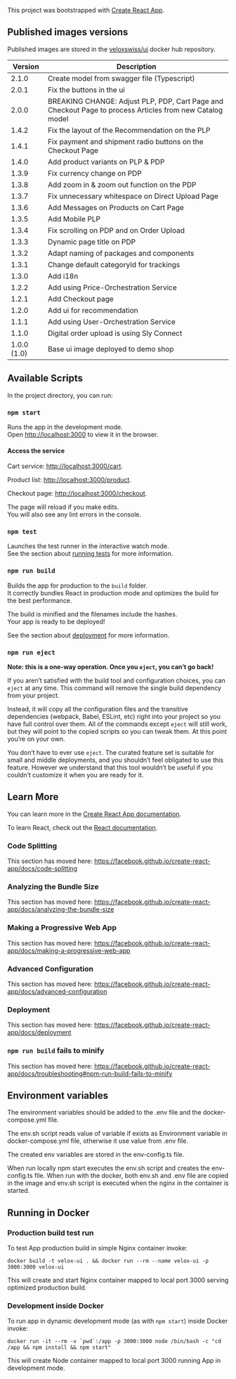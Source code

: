 This project was bootstrapped with [Create React App](https://github.com/facebook/create-react-app).

## Published images versions
Published images are stored in the [veloxswiss/ui](https://hub.docker.com/r/veloxswiss/ui) docker hub repository.

|Version      | Description                                                                                                                                          |
|-------------|------------------------------------------------------------------------------------------------------------------------------------------------------|
| 2.1.0       | Create model from swagger file (Typescript)                                                                                                          |
| 2.0.1       | Fix the buttons in the ui                                                                                                                            |
| 2.0.0       | BREAKING CHANGE: Adjust PLP, PDP, Cart Page and Checkout Page to process Articles from new Catalog model                                             |
| 1.4.2       | Fix the layout of the Recommendation on the PLP                                                                                                      |
| 1.4.1       | Fix payment and shipment radio buttons on the Checkout Page                                                                                          |
| 1.4.0       | Add product variants on PLP & PDP                                                                                                                    |
| 1.3.9       | Fix currency change on PDP                                                                                                                           |    
| 1.3.8       | Add zoom in & zoom out function on the PDP                                                                                                           |
| 1.3.7       | Fix unnecessary whitespace on Direct Upload Page                                                                                                     |    
| 1.3.6       | Add Messages on Products on Cart Page                                                                                                                |    
| 1.3.5       | Add Mobile PLP                                                                                                                                       |    
| 1.3.4       | Fix scrolling on PDP and on Order Upload                                                                                                             |
| 1.3.3       | Dynamic page title on PDP                                                                                                                            |
| 1.3.2       | Adapt naming of packages and components                                                                                                              |
| 1.3.1       | Change default categoryId for trackings                                                                                                              |
| 1.3.0       | Add i18n                                                                                                                                             |
| 1.2.2       | Add using Price-Orchestration Service                                                                                                                |
| 1.2.1       | Add Checkout page                                                                                                                                    |
| 1.2.0       | Add ui for recommendation                                                                                                                            |
| 1.1.1       | Add using User-Orchestration Service                                                                                                                 |
| 1.1.0       | Digital order upload is using Sly Connect                                                                                                            |
| 1.0.0 (1.0) | Base ui image deployed to demo shop                                                                                                                  |

## Available Scripts

In the project directory, you can run:

### `npm start`

Runs the app in the development mode.<br />
Open [http://localhost:3000](http://localhost:3000) to view it in the browser.

#### Access the service
Cart service: [http://localhost:3000/cart](http://localhost:3000/cart).

Product list: [http://localhost:3000/product](http://localhost:3000/product).

Checkout page: [http://localhost:3000/checkout](http://localhost:3000/checkout).

The page will reload if you make edits.<br />
You will also see any lint errors in the console.

### `npm test`

Launches the test runner in the interactive watch mode.<br />
See the section about [running tests](https://facebook.github.io/create-react-app/docs/running-tests) for more information.

### `npm run build`

Builds the app for production to the `build` folder.<br />
It correctly bundles React in production mode and optimizes the build for the best performance.

The build is minified and the filenames include the hashes.<br />
Your app is ready to be deployed!

See the section about [deployment](https://facebook.github.io/create-react-app/docs/deployment) for more information.

### `npm run eject`

**Note: this is a one-way operation. Once you `eject`, you can’t go back!**

If you aren’t satisfied with the build tool and configuration choices, you can `eject` at any time. This command will remove the single build dependency from your project.

Instead, it will copy all the configuration files and the transitive dependencies (webpack, Babel, ESLint, etc) right into your project so you have full control over them. All of the commands except `eject` will still work, but they will point to the copied scripts so you can tweak them. At this point you’re on your own.

You don’t have to ever use `eject`. The curated feature set is suitable for small and middle deployments, and you shouldn’t feel obligated to use this feature. However we understand that this tool wouldn’t be useful if you couldn’t customize it when you are ready for it.

## Learn More

You can learn more in the [Create React App documentation](https://facebook.github.io/create-react-app/docs/getting-started).

To learn React, check out the [React documentation](https://reactjs.org/).

### Code Splitting

This section has moved here: https://facebook.github.io/create-react-app/docs/code-splitting

### Analyzing the Bundle Size

This section has moved here: https://facebook.github.io/create-react-app/docs/analyzing-the-bundle-size

### Making a Progressive Web App

This section has moved here: https://facebook.github.io/create-react-app/docs/making-a-progressive-web-app

### Advanced Configuration

This section has moved here: https://facebook.github.io/create-react-app/docs/advanced-configuration

### Deployment

This section has moved here: https://facebook.github.io/create-react-app/docs/deployment

### `npm run build` fails to minify

This section has moved here: https://facebook.github.io/create-react-app/docs/troubleshooting#npm-run-build-fails-to-minify

## Environment variables

The environment variables should be added to the .env file and the docker-compose.yml file.

The env.sh script reads value of variable if exists as Environment variable in docker-compose.yml file, otherwise it use value from .env file.

The created env variables are stored in the env-config.ts file.

When run locally npm start executes the env.sh script and creates the env-config.ts file. When run with the docker, both env.sh and .env file are copied in the image and env.sh script is executed when
the nginx in the container is started.    

## Running in Docker

### Production build test run
To test App production build in simple Nginx container invoke:
```
docker build -t velox-ui . && docker run --rm --name velox-ui -p 3000:3000 velox-ui
```
This will create and start Nginx container mapped to local port 3000 serving optimized production build.

### Development inside Docker
To run app in dynamic development mode (as with `npm start`) inside Docker invoke:
```
docker run -it --rm -v `pwd`:/app -p 3000:3000 node /bin/bash -c "cd /app && npm install && npm start"
```
This will create Node container mapped to local port 3000 running App in development mode.